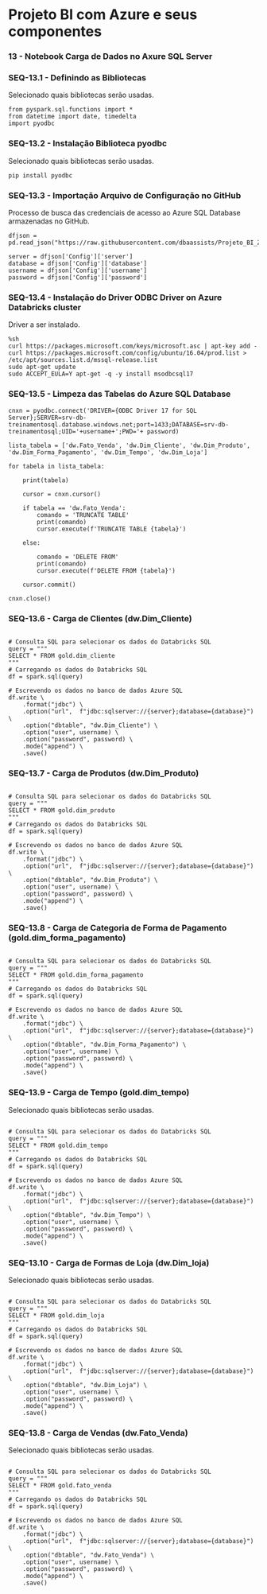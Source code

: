 # Projeto BI com Azure e seus componentes

### 13 - Notebook Carga de Dados no Axure SQL Server

### SEQ-13.1 - Definindo as Bibliotecas

Selecionado quais bibliotecas serão usadas.

``` {.py3 title="Bibliotecas Usadas" linenums=1}
from pyspark.sql.functions import *
from datetime import date, timedelta
import pyodbc
```

### SEQ-13.2 - Instalação Biblioteca pyodbc

Selecionado quais bibliotecas serão usadas.

``` {.py3 title="Instalação Biblioteca pyodbc" linenums=1}
pip install pyodbc
```

### SEQ-13.3 - Importação Arquivo de Configuração no GitHub

Processo de busca das credenciais de acesso ao Azure SQL Database armazenadas no GitHub.

``` {.py3 title="Importação Arquivo de Configuração no GitHub" linenums=1}
dfjson =  pd.read_json("https://raw.githubusercontent.com/dbaassists/Projeto_BI_Zero_TO_DW/main/04_ARQUIVO_CONFIG/config_azure_sql.json")

server = dfjson['Config']['server']
database = dfjson['Config']['database']
username = dfjson['Config']['username']
password = dfjson['Config']['password']
```

### SEQ-13.4 - Instalação do Driver ODBC Driver on Azure Databricks cluster

Driver a ser instalado.

``` {.py3 title="Instalação do Driver ODBC Driver on Azure Databricks cluster" linenums=1}
%sh
curl https://packages.microsoft.com/keys/microsoft.asc | apt-key add -
curl https://packages.microsoft.com/config/ubuntu/16.04/prod.list > /etc/apt/sources.list.d/mssql-release.list
sudo apt-get update
sudo ACCEPT_EULA=Y apt-get -q -y install msodbcsql17
```

### SEQ-13.5 - Limpeza das Tabelas do Azure SQL Database

``` {.py3 title="Limpeza das Tabelas do Azure SQL Database" linenums=1}
cnxn = pyodbc.connect('DRIVER={ODBC Driver 17 for SQL Server};SERVER=srv-db-treinamentosql.database.windows.net;port=1433;DATABASE=srv-db-treinamentosql;UID='+username+';PWD='+ password)

lista_tabela = ['dw.Fato_Venda', 'dw.Dim_Cliente', 'dw.Dim_Produto', 'dw.Dim_Forma_Pagamento', 'dw.Dim_Tempo', 'dw.Dim_Loja']

for tabela in lista_tabela:

    print(tabela)

    cursor = cnxn.cursor()

    if tabela == 'dw.Fato_Venda':
        comando = 'TRUNCATE TABLE'
        print(comando)
        cursor.execute(f'TRUNCATE TABLE {tabela}')

    else:

        comando = 'DELETE FROM'
        print(comando)
        cursor.execute(f'DELETE FROM {tabela}')    

    cursor.commit()

cnxn.close()    
```

### SEQ-13.6 - Carga de Clientes (dw.Dim_Cliente)

``` {.py3 title="Carga de Clientes (dw.Dim_Cliente)" linenums=1}

# Consulta SQL para selecionar os dados do Databricks SQL
query = """
SELECT * FROM gold.dim_cliente
"""
# Carregando os dados do Databricks SQL
df = spark.sql(query)

# Escrevendo os dados no banco de dados Azure SQL
df.write \
    .format("jdbc") \
    .option("url",  f"jdbc:sqlserver://{server};database={database}") \
    .option("dbtable", "dw.Dim_Cliente") \
    .option("user", username) \
    .option("password", password) \
    .mode("append") \
    .save()
```

### SEQ-13.7 - Carga de Produtos (dw.Dim_Produto)

``` {.py3 title="Carga de Produtos (dw.Dim_Produto)" linenums=1}

# Consulta SQL para selecionar os dados do Databricks SQL
query = """
SELECT * FROM gold.dim_produto
"""
# Carregando os dados do Databricks SQL
df = spark.sql(query)

# Escrevendo os dados no banco de dados Azure SQL
df.write \
    .format("jdbc") \
    .option("url",  f"jdbc:sqlserver://{server};database={database}") \
    .option("dbtable", "dw.Dim_Produto") \
    .option("user", username) \
    .option("password", password) \
    .mode("append") \
    .save()
```

### SEQ-13.8 - Carga de Categoria de Forma de Pagamento (gold.dim_forma_pagamento)

``` {.py3 title="Carga de Categoria de Forma de Pagamento (gold.dim_forma_pagamento)" linenums=1}

# Consulta SQL para selecionar os dados do Databricks SQL
query = """
SELECT * FROM gold.dim_forma_pagamento
"""
# Carregando os dados do Databricks SQL
df = spark.sql(query)

# Escrevendo os dados no banco de dados Azure SQL
df.write \
    .format("jdbc") \
    .option("url",  f"jdbc:sqlserver://{server};database={database}") \
    .option("dbtable", "dw.Dim_Forma_Pagamento") \
    .option("user", username) \
    .option("password", password) \
    .mode("append") \
    .save()
```


### SEQ-13.9 - Carga de Tempo (gold.dim_tempo)

Selecionado quais bibliotecas serão usadas.

``` {.py3 title="Carga de Tempo (gold.dim_tempo)" linenums=1}

# Consulta SQL para selecionar os dados do Databricks SQL
query = """
SELECT * FROM gold.dim_tempo
"""
# Carregando os dados do Databricks SQL
df = spark.sql(query)

# Escrevendo os dados no banco de dados Azure SQL
df.write \
    .format("jdbc") \
    .option("url",  f"jdbc:sqlserver://{server};database={database}") \
    .option("dbtable", "dw.Dim_Tempo") \
    .option("user", username) \
    .option("password", password) \
    .mode("append") \
    .save()
```

### SEQ-13.10 - Carga de Formas de Loja (dw.Dim_loja)

Selecionado quais bibliotecas serão usadas.

``` {.py3 title="Carga de Formas de Loja (dw.Dim_loja)" linenums=1}

# Consulta SQL para selecionar os dados do Databricks SQL
query = """
SELECT * FROM gold.dim_loja
"""
# Carregando os dados do Databricks SQL
df = spark.sql(query)

# Escrevendo os dados no banco de dados Azure SQL
df.write \
    .format("jdbc") \
    .option("url",  f"jdbc:sqlserver://{server};database={database}") \
    .option("dbtable", "dw.Dim_Loja") \
    .option("user", username) \
    .option("password", password) \
    .mode("append") \
    .save()   

```

### SEQ-13.8 - Carga de Vendas (dw.Fato_Venda)

Selecionado quais bibliotecas serão usadas.

``` {.py3 title="Carga de Vendas (dw.Fato_Venda)" linenums=1}

# Consulta SQL para selecionar os dados do Databricks SQL
query = """
SELECT * FROM gold.fato_venda
"""
# Carregando os dados do Databricks SQL
df = spark.sql(query)

# Escrevendo os dados no banco de dados Azure SQL
df.write \
    .format("jdbc") \
    .option("url",  f"jdbc:sqlserver://{server};database={database}") \
    .option("dbtable", "dw.Fato_Venda") \
    .option("user", username) \
    .option("password", password) \
    .mode("append") \
    .save()
```
